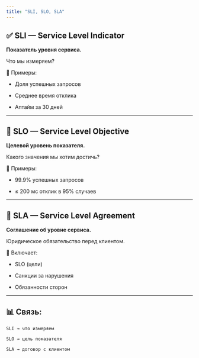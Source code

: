```yaml
---
title: "SLI, SLO, SLA"
---
```


## ✅ SLI — Service Level Indicator

**Показатель уровня сервиса.**

Что мы измеряем?

📌 Примеры:

- Доля успешных запросов

- Среднее время отклика

- Аптайм за 30 дней

---

## 🎯 SLO — Service Level Objective

**Целевой уровень показателя.**

Какого значения мы хотим достичь?

📌 Примеры:

- 99.9% успешных запросов

- ≤ 200 мс отклик в 95% случаев

---

## 🤝 SLA — Service Level Agreement

**Соглашение об уровне сервиса.**

Юридическое обязательство перед клиентом.

📌 Включает:

- SLO (цели)

- Санкции за нарушения

- Обязанности сторон

---

## 📊 Связь:

```
SLI → что измеряем

SLO → цель показателя

SLA → договор с клиентом
```
